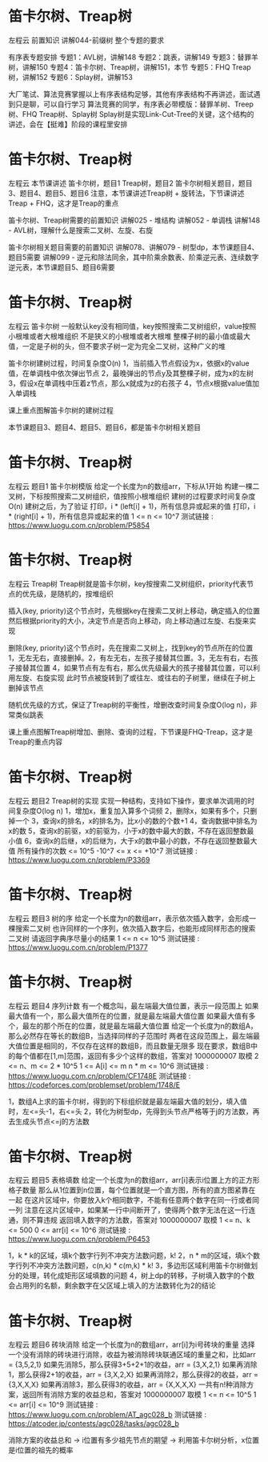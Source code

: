 <!-- Slide number: 1 -->
# 笛卡尔树、Treap树
左程云
前置知识
讲解044-前缀树  整个专题的要求

有序表专题安排
专题1：AVL树，讲解148
专题2：跳表，讲解149
专题3：替罪羊树，讲解150
专题4：笛卡尔树、Treap树，讲解151，本节
专题5：FHQ Treap树，讲解152
专题6：Splay树，讲解153

大厂笔试、算法竞赛掌握以上有序表结构足够，其他有序表结构不再讲述，面试遇到只是聊，可以自行学习
算法竞赛的同学，有序表必带模版：替罪羊树、Treep树、FHQ Treap树、Splay树
Splay树是实现Link-Cut-Tree的关键，这个结构的讲述，会在【挺难】阶段的课程里安排

<!-- Slide number: 2 -->
# 笛卡尔树、Treap树
左程云
本节课讲述
笛卡尔树，题目1
Treap树，题目2
笛卡尔树相关题目，题目3、题目4、题目5、题目6
注意，本节课讲述Treap树 + 旋转法，下节课讲述Treap + FHQ，这才是Treap的重点

笛卡尔树、Treap树需要的前置知识
讲解025 - 堆结构
讲解052 - 单调栈
讲解148 - AVL树，理解什么是搜索二叉树、左旋、右旋

笛卡尔树相关题目需要的前置知识
讲解078、讲解079 - 树型dp，本节课题目4、题目5需要
讲解099 - 逆元和除法同余，其中阶乘余数表、阶乘逆元表、连续数字逆元表，本节课题目5、题目6需要

<!-- Slide number: 3 -->
# 笛卡尔树、Treap树
左程云
笛卡尔树
一般默认key没有相同值，key按照搜索二叉树组织，value按照小根堆或者大根堆组织
不是狭义的小根堆或者大根堆
整棵子树的最小值或最大值，一定是子树的头，但不要求子树一定为完全二叉树，这种广义的堆

笛卡尔树建树过程，时间复杂度O(n)
1，当前插入节点假设为x，依据x的value值，在单调栈中依次弹出节点
2，最晚弹出的节点y及其整棵子树，成为x的左树
3，假设x在单调栈中压着z节点，那么x就成为z的右孩子
4，节点x根据value值加入单调栈

课上重点图解笛卡尔树的建树过程

本节课题目3、题目4、题目5、题目6，都是笛卡尔树相关题目

<!-- Slide number: 4 -->
# 笛卡尔树、Treap树
左程云
题目1
笛卡尔树模版
给定一个长度为n的数组arr，下标从1开始
构建一棵二叉树，下标按照搜索二叉树组织，值按照小根堆组织
建树的过程要求时间复杂度O(n)
建树之后，为了验证
打印，i * (left[i] + 1)，所有信息异或起来的值
打印，i * (right[i] + 1)，所有信息异或起来的值
1 <= n <= 10^7
测试链接 : https://www.luogu.com.cn/problem/P5854

<!-- Slide number: 5 -->
# 笛卡尔树、Treap树
左程云
Treap树
Treap树就是笛卡尔树，key按搜索二叉树组织，priority代表节点的优先级，是随机的，按堆组织

插入(key, priority)这个节点时，先根据key在搜索二叉树上移动，确定插入的位置
然后根据priority的大小，决定节点是否向上移动，向上移动通过左旋、右旋来实现

删除(key, priority)这个节点时，先在搜索二叉树上，找到key的节点所在的位置
1，无左无右，直接删掉。2，有左无右，左孩子接替其位置。3，无左有右，右孩子接替其位置
4，如果节点有左有右，那么优先级最大的孩子接替其位置，可以利用左旋、右旋实现
此时节点被旋转到了或往左、或往右的子树里，继续在子树上删掉该节点

随机优先级的方式，保证了Treap树的平衡性，增删改查时间复杂度O(log n)，非常类似跳表

课上重点图解Treap树增加、删除、查询的过程，下节课是FHQ-Treap，这才是Treap的重点内容

<!-- Slide number: 6 -->
# 笛卡尔树、Treap树
左程云
题目2
Treap树的实现
实现一种结构，支持如下操作，要求单次调用的时间复杂度O(log n)
1，增加x，重复加入算多个词频
2，删除x，如果有多个，只删掉一个
3，查询x的排名，x的排名为，比x小的数的个数+1
4，查询数据中排名为x的数
5，查询x的前驱，x的前驱为，小于x的数中最大的数，不存在返回整数最小值
6，查询x的后继，x的后继为，大于x的数中最小的数，不存在返回整数最大值
所有操作的次数 <= 10^5
-10^7 <= x <= +10^7
测试链接 : https://www.luogu.com.cn/problem/P3369

<!-- Slide number: 7 -->
# 笛卡尔树、Treap树
左程云
题目3
树的序
给定一个长度为n的数组arr，表示依次插入数字，会形成一棵搜索二叉树
也许同样的一个序列，依次插入数字后，也能形成同样形态的搜索二叉树
请返回字典序尽量小的结果
1 <= n <= 10^5
测试链接 : https://www.luogu.com.cn/problem/P1377

<!-- Slide number: 8 -->
# 笛卡尔树、Treap树
左程云
题目4
序列计数
有一个概念叫，最左端最大值位置，表示一段范围上
如果最大值有一个，那么最大值所在的位置，就是最左端最大值位置
如果最大值有多个，最左的那个所在的位置，就是最左端最大值位置
给定一个长度为n的数组A，那么必然存在等长的数组B，当选择同样的子范围时
两者在这段范围上，最左端最大值位置是相同的，不仅存在这样的数组B，而且数量无限多
现在要求，数组B中的每个值都在[1,m]范围，返回有多少个这样的数组，答案对 1000000007 取模
2 <= n、m <= 2 * 10^5    1 <= A[i] <= m    n * m <= 10^6
测试链接 : https://www.luogu.com.cn/problem/CF1748E
测试链接 : https://codeforces.com/problemset/problem/1748/E

1，数组A上求的笛卡尔树，得到的下标组织就是最左端最大值的划分，填入值时，左<=头-1，右<=头
2，转化为树型dp，先得到头节点严格等于j的方法数，再去生成头节点<=j的方法数

<!-- Slide number: 9 -->
# 笛卡尔树、Treap树
左程云
题目5
表格填数
给定一个长度为n的数组arr，arr[i]表示i位置上方的正方形格子数量
那么从1位置到n位置，每个位置就是一个直方图，所有的直方图紧靠在一起
在这片区域中，你要放入k个相同数字，不能有任意两个数字在同一行或者同一列
注意在这片区域中，如果某一行中间断开了，使得两个数字无法在这一行连通，则不算违规
返回填入数字的方法数，答案对 1000000007 取模
1 <= n、k <= 500    0 <= arr[i] <= 10^6
测试链接 : https://www.luogu.com.cn/problem/P6453

1，k * k的区域，填k个数字行列不冲突方法数问题，k!
2，n * m的区域，填k个数字行列不冲突方法数问题，c(n,k) * c(m,k) * k!
3，多边形区域利用笛卡尔树做划分的处理，转化成矩形区域填数的问题
4，树上dp的转移，子树填入数字的个数会占用列的名额，剩余数字在父区域上填入的方法数转化为2的结论

<!-- Slide number: 10 -->
# 笛卡尔树、Treap树
左程云
题目6
砖块消除
给定一个长度为n的数组arr，arr[i]为i号砖块的重量
选择一个没有消除的砖块进行消除，收益为被消除砖块联通区域的重量之和，比如arr = {3,5,2,1}
如果先消除5，那么获得3+5+2+1的收益，arr = {3,X,2,1}
如果再消除1，那么获得2+1的收益，arr = {3,X,2,X}
如果再消除2，那么获得2的收益，arr = {3,X,X,X}
如果再消除3，那么获得3的收益，arr = {X,X,X,X}
一共有n!种消除方案，返回所有消除方案的收益总和，答案对 1000000007 取模
1 <= n <= 10^5    1 <= arr[i] <= 10^9
测试链接 : https://www.luogu.com.cn/problem/AT_agc028_b
测试链接 : https://atcoder.jp/contests/agc028/tasks/agc028_b

消除方案的收益总和 -> i位置有多少祖先节点的期望 -> 利用笛卡尔树分析，x位置是i位置的祖先的概率